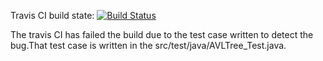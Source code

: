 Travis CI build state: [![Build Status](https://app.travis-ci.com/Siri-Balmoori/assgn4.svg?branch=Bughunt)](https://app.travis-ci.com/Siri-Balmoori/assgn4)

The travis CI has failed the build due to the test case written to detect the bug.That test case is written in the src/test/java/AVLTree_Test.java.


<!-- Codecov code coverage:  -->


